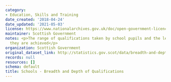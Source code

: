 ```yaml
---
category:
- Education, Skills and Training
date_created: '2018-04-24'
date_updated: '2021-05-03'
license: https://www.nationalarchives.gov.uk/doc/open-government-licence/version/3/
maintainer: Scottish Government
notes: <p>The range of qualifications taken by school pupils and the level at which
  they are achieved</p>
organization: Scottish Government
original_dataset_link: http://statistics.gov.scot/data/breadth-and-depth
records: null
resources: []
schema: default
title: Schools - Breadth and Depth of Qualifications
---
```

